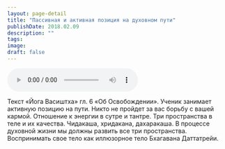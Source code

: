 ```yaml
---
layout: page-detail
title: "Пассивная и активная позиция на духовном пути"
publishDate: 2018.02.09
description: ""
tags:
image:
draft: false
---
```


<audio title="2018.02.09 - Пассивная и активная позиция на духовном пути.mp3" src="/upload/iblock/cc0/cc09299d18fbb5671aaa8a5197f9cbb1.mp3" controls=""></audio>

 Текст «Йога Васиштха» гл. 6 «Об Освобождении». Ученик занимает активную позицию на пути. Никто не пройдет за вас борьбу с вашей кармой. Отношение к энергии в сутре и тантре. Три пространства в теле и их качества. Чидакаша, хридакана, дахаракаша. В процессе духовной жизни мы должны развить все три пространства. Воспринимать свое тело как иллюзорное тело Бхагавана Даттатрейи. 

  
